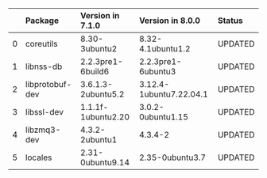 <!-- markdown-link-check-disable -->

|    | Package         | Version in 7.1.0   | Version in 8.0.0        | Status   |
|---:|:----------------|:-------------------|:------------------------|:---------|
|  0 | coreutils       | 8.30-3ubuntu2      | 8.32-4.1ubuntu1.2       | UPDATED  |
|  1 | libnss-db       | 2.2.3pre1-6build6  | 2.2.3pre1-6ubuntu3      | UPDATED  |
|  2 | libprotobuf-dev | 3.6.1.3-2ubuntu5.2 | 3.12.4-1ubuntu7.22.04.1 | UPDATED  |
|  3 | libssl-dev      | 1.1.1f-1ubuntu2.20 | 3.0.2-0ubuntu1.15       | UPDATED  |
|  4 | libzmq3-dev     | 4.3.2-2ubuntu1     | 4.3.4-2                 | UPDATED  |
|  5 | locales         | 2.31-0ubuntu9.14   | 2.35-0ubuntu3.7         | UPDATED  |